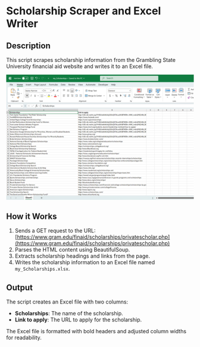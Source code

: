 # Scholarship Scraper and Excel Writer

## Description
This script scrapes scholarship information from the Grambling State University financial aid website and writes it to an Excel file.


![Result](https://github.com/Jemajr/Web-Scraper-GSU-Scholarship-Info-/blob/main/images/Scholarships_Excel.png "Result")


## How it Works
1. Sends a GET request to the URL:  [https://www.gram.edu/finaid/scholarships/privatescholar.php](https://www.gram.edu/finaid/scholarships/privatescholar.php)
2. Parses the HTML content using BeautifulSoup.
3. Extracts scholarship headings and links from the page.
4. Writes the scholarship information to an Excel file named `my_Scholarships.xlsx`.

## Output
The script creates an Excel file with two columns:
- **Scholarships**: The name of the scholarship.
- **Link to apply**: The URL to apply for the scholarship.

The Excel file is formatted with bold headers and adjusted column widths for readability.
